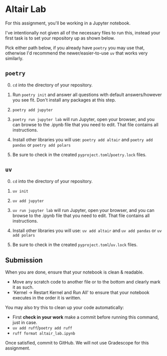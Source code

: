# Altair Lab

For this assignment, you'll be working in a Jupyter notebook.

I've intentionally not given all of the necessary files to run this, instead your first task is to set your repository up as shown below.

Pick either path below, if you already have `poetry` you may use that, otherwise I'd recommend the newer/easier-to-use `uv` that works very similarly.

## `poetry`

0. `cd` into the directory of your repository.

1. Run `poetry init` and answer all questions with default answers/however you see fit.  Don't install any packages at this step.

2. `poetry add jupyter`

3. `poetry run jupyter lab` will run Jupyter, open your browser, and you can browse to the .ipynb file that you need to edit.  That file contains all instructions.

4. Install other libraries you will use: `poetry add altair` and `poetry add pandas` or `poetry add polars`

5. Be sure to check in the created `pyproject.toml`/`poetry.lock` files.

## `uv`

0. `cd` into the directory of your repository.

1. `uv init`

2. `uv add jupyter`

3. `uv run jupyter lab` will run Jupyter, open your browser, and you can browse to the .ipynb file that you need to edit.  That file contains all instructions.

4. Install other libraries you will use: `uv add altair` and `uv add pandas` or `uv add polars`

5. Be sure to check in the created `pyproject.toml`/`uv.lock` files.

## Submission

When you are done, ensure that your notebook is clean & readable.

- Move any scratch code to another file or to the bottom and clearly mark it as such.
- 'Kernel -> Restart Kernel and Run All' to ensure that your notebook executes in the order it is written.


You may also try this to clean up your code automatically:

- First **check in your work** make a commit before running this command, just in case.
- `uv add ruff`/`poetry add ruff`
- `ruff format altair_lab.ipynb`

Once satisfied, commit to GitHub.  We will not use Gradescope for this assignment.
